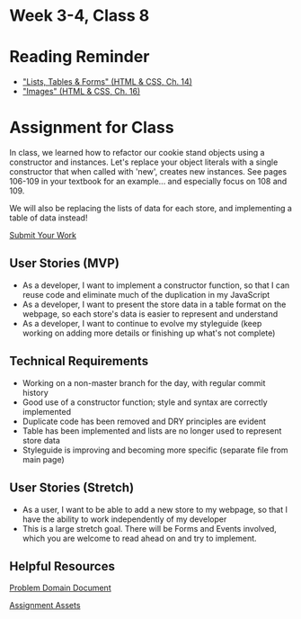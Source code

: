 # Week 3-4, Class 8

# Reading Reminder
* ["Lists, Tables & Forms" (HTML & CSS, Ch. 14)](https://canvas.instructure.com/courses/1176151/modules/items/13085647)
* ["Images" (HTML & CSS, Ch. 16)](https://canvas.instructure.com/courses/1176151/modules/items/13085648)

# Assignment for Class
In class, we learned how to refactor our cookie stand objects using a constructor and instances. Let's replace your object literals with a single constructor that when called with 'new', creates new instances. See pages 106-109 in your textbook for an example... and especially focus on 108 and 109.

We will also be replacing the lists of data for each store, and implementing a table of data instead!

[Submit Your Work](https://canvas.instructure.com/courses/1176151/modules/items/13085649)

## User Stories (MVP)
 - As a developer, I want to implement a constructor function, so that I can reuse code and eliminate much of the duplication in my JavaScript
 - As a developer, I want to present the store data in a table format on the webpage, so each store's data is easier to represent and understand
 - As a developer, I want to continue to evolve my styleguide (keep working on adding more details or finishing up what's not complete)

## Technical Requirements
 - Working on a non-master branch for the day, with regular commit history
 - Good use of a constructor function; style and syntax are correctly implemented
 - Duplicate code has been removed and DRY principles are evident
 - Table has been implemented and lists are no longer used to represent store data
 - Styleguide is improving and becoming more specific (separate file from main page)

## User Stories (Stretch)
 - As a user, I want to be able to add a new store to my webpage, so that I have the ability to work independently of my developer
  - This is a large stretch goal. There will be Forms and Events involved, which you are welcome to read ahead on and try to implement.

## Helpful Resources
[Problem Domain Document](../assets/support.md)

[Assignment Assets](../assets)
